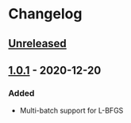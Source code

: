 # Changelog

## [Unreleased]

## [1.0.1] - 2020-12-20

### Added

- Multi-batch support for L-BFGS


[Unreleased]: https://github.com/yidiq7/MLGeometry/compare/v1.0.1...HEAD
[1.0.1]: https://github.com/yidiq7/MLGeometry/releases/tag/v1.0.1

